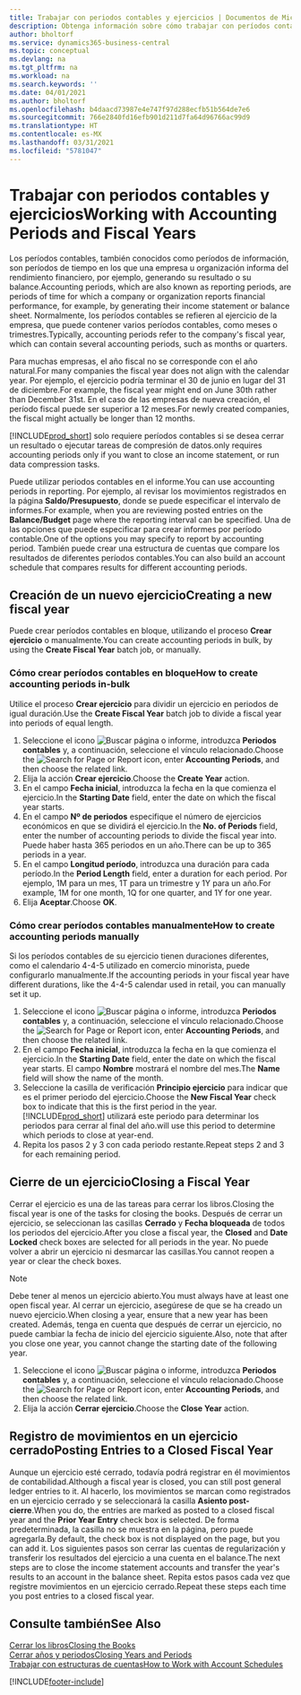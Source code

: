 ```yaml
---
title: Trabajar con periodos contables y ejercicios | Documentos de Microsoft
description: Obtenga información sobre cómo trabajar con períodos contables para definir cuándo empresa elabora los informes de rendimiento financiero.
author: bholtorf
ms.service: dynamics365-business-central
ms.topic: conceptual
ms.devlang: na
ms.tgt_pltfrm: na
ms.workload: na
ms.search.keywords: ''
ms.date: 04/01/2021
ms.author: bholtorf
ms.openlocfilehash: b4daacd73987e4e747f97d288ecfb51b564de7e6
ms.sourcegitcommit: 766e2840fd16efb901d211d7fa64d96766ac99d9
ms.translationtype: HT
ms.contentlocale: es-MX
ms.lasthandoff: 03/31/2021
ms.locfileid: "5781047"
---
```

# <a name="working-with-accounting-periods-and-fiscal-years"></a><span data-ttu-id="e756a-103">Trabajar con periodos contables y ejercicios</span><span class="sxs-lookup"><span data-stu-id="e756a-103">Working with Accounting Periods and Fiscal Years</span></span>

<span data-ttu-id="e756a-104">Los períodos contables, también conocidos como períodos de información, son períodos de tiempo en los que una empresa u organización informa del rendimiento financiero, por ejemplo, generando su resultado o su balance.</span><span class="sxs-lookup"><span data-stu-id="e756a-104">Accounting periods, which are also known as reporting periods, are periods of time for which a company or organization reports financial performance, for example, by generating their income statement or balance sheet.</span></span> <span data-ttu-id="e756a-105">Normalmente, los períodos contables se refieren al ejercicio de la empresa, que puede contener varios períodos contables, como meses o trimestres.</span><span class="sxs-lookup"><span data-stu-id="e756a-105">Typically, accounting periods refer to the company's fiscal year, which can contain several accounting periods, such as months or quarters.</span></span>

<span data-ttu-id="e756a-106">Para muchas empresas, el año fiscal no se corresponde con el año natural.</span><span class="sxs-lookup"><span data-stu-id="e756a-106">For many companies the fiscal year does not align with the calendar year.</span></span> <span data-ttu-id="e756a-107">Por ejemplo, el ejercicio podría terminar el 30 de junio en lugar del 31 de diciembre.</span><span class="sxs-lookup"><span data-stu-id="e756a-107">For example, the fiscal year might end on June 30th rather than December 31st.</span></span> <span data-ttu-id="e756a-108">En el caso de las empresas de nueva creación, el período fiscal puede ser superior a 12 meses.</span><span class="sxs-lookup"><span data-stu-id="e756a-108">For newly created companies, the fiscal might actually be longer than 12 months.</span></span>  

[!INCLUDE[prod_short](includes/prod_short.md)] <span data-ttu-id="e756a-109">solo requiere períodos contables si se desea cerrar un resultado o ejecutar tareas de compresión de datos.</span><span class="sxs-lookup"><span data-stu-id="e756a-109">only requires accounting periods only if you want to close an income statement, or run data compression tasks.</span></span> 

<span data-ttu-id="e756a-110">Puede utilizar periodos contables en el informe.</span><span class="sxs-lookup"><span data-stu-id="e756a-110">You can use accounting periods in reporting.</span></span> <span data-ttu-id="e756a-111">Por ejemplo, al revisar los movimientos registrados en la página **Saldo/Presupuesto**, donde se puede especificar el intervalo de informes.</span><span class="sxs-lookup"><span data-stu-id="e756a-111">For example, when you are reviewing posted entries on the **Balance/Budget** page where the reporting interval can be specified.</span></span> <span data-ttu-id="e756a-112">Una de las opciones que puede especificar para crear informes por período contable.</span><span class="sxs-lookup"><span data-stu-id="e756a-112">One of the options you may specify to report by accounting period.</span></span> <span data-ttu-id="e756a-113">También puede crear una estructura de cuentas que compare los resultados de diferentes períodos contables.</span><span class="sxs-lookup"><span data-stu-id="e756a-113">You can also build an account schedule that compares results for different accounting periods.</span></span>

## <a name="creating-a-new-fiscal-year"></a><span data-ttu-id="e756a-114">Creación de un nuevo ejercicio</span><span class="sxs-lookup"><span data-stu-id="e756a-114">Creating a new fiscal year</span></span>

<span data-ttu-id="e756a-115">Puede crear períodos contables en bloque, utilizando el proceso **Crear ejercicio** o manualmente.</span><span class="sxs-lookup"><span data-stu-id="e756a-115">You can create accounting periods in bulk, by using the **Create Fiscal Year** batch job, or manually.</span></span>

### <a name="how-to-create-accounting-periods-in-bulk"></a><span data-ttu-id="e756a-116">Cómo crear períodos contables en bloque</span><span class="sxs-lookup"><span data-stu-id="e756a-116">How to create accounting periods in-bulk</span></span>

<span data-ttu-id="e756a-117">Utilice el proceso **Crear ejercicio** para dividir un ejercicio en periodos de igual duración.</span><span class="sxs-lookup"><span data-stu-id="e756a-117">Use the **Create Fiscal Year** batch job to divide a fiscal year into periods of equal length.</span></span>  

1. <span data-ttu-id="e756a-118">Seleccione el icono ![Buscar página o informe](media/ui-search/search_small.png "Icono Buscar página o informe"), introduzca **Periodos contables** y, a continuación, seleccione el vínculo relacionado.</span><span class="sxs-lookup"><span data-stu-id="e756a-118">Choose the ![Search for Page or Report](media/ui-search/search_small.png "Search for Page or Report icon") icon, enter **Accounting Periods**, and then choose the related link.</span></span>  
2. <span data-ttu-id="e756a-119">Elija la acción **Crear ejercicio**.</span><span class="sxs-lookup"><span data-stu-id="e756a-119">Choose the **Create Year** action.</span></span>  <!--What about the Scheduling option? Should we mention that? There's also the Report Output Type field...-->
3. <span data-ttu-id="e756a-120">En el campo **Fecha inicial**, introduzca la fecha en la que comienza el ejercicio.</span><span class="sxs-lookup"><span data-stu-id="e756a-120">In the **Starting Date** field, enter the date on which the fiscal year starts.</span></span>  
4. <span data-ttu-id="e756a-121">En el campo **Nº de periodos** especifique el número de ejercicios económicos en que se dividirá el ejercicio.</span><span class="sxs-lookup"><span data-stu-id="e756a-121">In the **No. of Periods** field, enter the number of accounting periods to divide the fiscal year into.</span></span> <span data-ttu-id="e756a-122">Puede haber hasta 365 periodos en un año.</span><span class="sxs-lookup"><span data-stu-id="e756a-122">There can be up to 365 periods in a year.</span></span>  
5. <span data-ttu-id="e756a-123">En el campo **Longitud período**, introduzca una duración para cada período.</span><span class="sxs-lookup"><span data-stu-id="e756a-123">In the **Period Length** field, enter a duration for each period.</span></span> <span data-ttu-id="e756a-124">Por ejemplo, 1M para un mes, 1T para un trimestre y 1Y para un año.</span><span class="sxs-lookup"><span data-stu-id="e756a-124">For example, 1M for one month, 1Q for one quarter, and 1Y for one year.</span></span>  
6. <span data-ttu-id="e756a-125">Elija **Aceptar**.</span><span class="sxs-lookup"><span data-stu-id="e756a-125">Choose **OK**.</span></span>  

### <a name="how-to-create-accounting-periods-manually"></a><span data-ttu-id="e756a-126">Cómo crear períodos contables manualmente</span><span class="sxs-lookup"><span data-stu-id="e756a-126">How to create accounting periods manually</span></span>

<span data-ttu-id="e756a-127">Si los períodos contables de su ejercicio tienen duraciones diferentes, como el calendario 4-4-5 utilizado en comercio minorista, puede configurarlo manualmente.</span><span class="sxs-lookup"><span data-stu-id="e756a-127">If the accounting periods in your fiscal year have different durations, like the 4-4-5 calendar used in retail, you can manually set it up.</span></span>  
  
1. <span data-ttu-id="e756a-128">Seleccione el icono ![Buscar página o informe](media/ui-search/search_small.png "Icono Buscar página o informe"), introduzca **Periodos contables** y, a continuación, seleccione el vínculo relacionado.</span><span class="sxs-lookup"><span data-stu-id="e756a-128">Choose the ![Search for Page or Report](media/ui-search/search_small.png "Search for Page or Report icon") icon, enter **Accounting Periods**, and then choose the related link.</span></span>  
2. <span data-ttu-id="e756a-129">En el campo **Fecha inicial**, introduzca la fecha en la que comienza el ejercicio.</span><span class="sxs-lookup"><span data-stu-id="e756a-129">In the **Starting Date** field, enter the date on which the fiscal year starts.</span></span> <span data-ttu-id="e756a-130">El campo **Nombre** mostrará el nombre del mes.</span><span class="sxs-lookup"><span data-stu-id="e756a-130">The **Name** field will show the name of the month.</span></span>  
3. <span data-ttu-id="e756a-131">Seleccione la casilla de verificación **Principio ejercicio** para indicar que es el primer periodo del ejercicio.</span><span class="sxs-lookup"><span data-stu-id="e756a-131">Choose the **New Fiscal Year** check box to indicate that this is the first period in the year.</span></span> [!INCLUDE[prod_short](includes/prod_short.md)] <span data-ttu-id="e756a-132">utilizará este periodo para determinar los periodos para cerrar al final del año.</span><span class="sxs-lookup"><span data-stu-id="e756a-132">will use this period to determine which periods to close at year-end.</span></span>
4. <span data-ttu-id="e756a-133">Repita los pasos 2 y 3 con cada periodo restante.</span><span class="sxs-lookup"><span data-stu-id="e756a-133">Repeat steps 2 and 3 for each remaining period.</span></span>  

## <a name="closing-a-fiscal-year"></a><span data-ttu-id="e756a-134">Cierre de un ejercicio</span><span class="sxs-lookup"><span data-stu-id="e756a-134">Closing a Fiscal Year</span></span>

<span data-ttu-id="e756a-135">Cerrar el ejercicio es una de las tareas para cerrar los libros.</span><span class="sxs-lookup"><span data-stu-id="e756a-135">Closing the fiscal year is one of the tasks for closing the books.</span></span> <span data-ttu-id="e756a-136">Después de cerrar un ejercicio, se seleccionan las casillas **Cerrado** y **Fecha bloqueada** de todos los periodos del ejercicio.</span><span class="sxs-lookup"><span data-stu-id="e756a-136">After you close a fiscal year, the **Closed** and **Date Locked** check boxes are selected for all periods in the year.</span></span> <span data-ttu-id="e756a-137">No puede volver a abrir un ejercicio ni desmarcar las casillas.</span><span class="sxs-lookup"><span data-stu-id="e756a-137">You cannot reopen a year or clear the check boxes.</span></span>

> [!NOTE]  
> <span data-ttu-id="e756a-138">Debe tener al menos un ejercicio abierto.</span><span class="sxs-lookup"><span data-stu-id="e756a-138">You must always have at least one open fiscal year.</span></span> <span data-ttu-id="e756a-139">Al cerrar un ejercicio, asegúrese de que se ha creado un nuevo ejercicio.</span><span class="sxs-lookup"><span data-stu-id="e756a-139">When closing a year, ensure that a new year has been created.</span></span> <span data-ttu-id="e756a-140">Además, tenga en cuenta que después de cerrar un ejercicio, no puede cambiar la fecha de inicio del ejercicio siguiente.</span><span class="sxs-lookup"><span data-stu-id="e756a-140">Also, note that after you close one year, you cannot change the starting date of the following year.</span></span>

1. <span data-ttu-id="e756a-141">Seleccione el icono ![Buscar página o informe](media/ui-search/search_small.png "Icono Buscar página o informe"), introduzca **Periodos contables** y, a continuación, seleccione el vínculo relacionado.</span><span class="sxs-lookup"><span data-stu-id="e756a-141">Choose the ![Search for Page or Report](media/ui-search/search_small.png "Search for Page or Report icon") icon, enter **Accounting Periods**, and then choose the related link.</span></span>  
2. <span data-ttu-id="e756a-142">Elija la acción **Cerrar ejercicio**.</span><span class="sxs-lookup"><span data-stu-id="e756a-142">Choose the **Close Year** action.</span></span>  

## <a name="posting-entries-to-a-closed-fiscal-year"></a><span data-ttu-id="e756a-143">Registro de movimientos en un ejercicio cerrado</span><span class="sxs-lookup"><span data-stu-id="e756a-143">Posting Entries to a Closed Fiscal Year</span></span>

<span data-ttu-id="e756a-144">Aunque un ejercicio esté cerrado, todavía podrá registrar en él movimientos de contabilidad.</span><span class="sxs-lookup"><span data-stu-id="e756a-144">Although a fiscal year is closed, you can still post general ledger entries to it.</span></span> <span data-ttu-id="e756a-145">Al hacerlo, los movimientos se marcan como registrados en un ejercicio cerrado y se seleccionará la casilla **Asiento post-cierre**.</span><span class="sxs-lookup"><span data-stu-id="e756a-145">When you do, the entries are marked as posted to a closed fiscal year and the **Prior Year Entry** check box is selected.</span></span> <span data-ttu-id="e756a-146">De forma predeterminada, la casilla no se muestra en la página, pero puede agregarla.</span><span class="sxs-lookup"><span data-stu-id="e756a-146">By default, the check box is not displayed on the page, but you can add it.</span></span> <span data-ttu-id="e756a-147">Los siguientes pasos son cerrar las cuentas de regularización y transferir los resultados del ejercicio a una cuenta en el balance.</span><span class="sxs-lookup"><span data-stu-id="e756a-147">The next steps are to close the income statement accounts and transfer the year's results to an account in the balance sheet.</span></span> <span data-ttu-id="e756a-148">Repita estos pasos cada vez que registre movimientos en un ejercicio cerrado.</span><span class="sxs-lookup"><span data-stu-id="e756a-148">Repeat these steps each time you post entries to a closed fiscal year.</span></span>

## <a name="see-also"></a><span data-ttu-id="e756a-149">Consulte también</span><span class="sxs-lookup"><span data-stu-id="e756a-149">See Also</span></span>

[<span data-ttu-id="e756a-150">Cerrar los libros</span><span class="sxs-lookup"><span data-stu-id="e756a-150">Closing the Books</span></span>](year-close-books.md)  
[<span data-ttu-id="e756a-151">Cerrar años y periodos</span><span class="sxs-lookup"><span data-stu-id="e756a-151">Closing Years and Periods</span></span>](year-close-years-periods.md)  
[<span data-ttu-id="e756a-152">Trabajar con estructuras de cuentas</span><span class="sxs-lookup"><span data-stu-id="e756a-152">How to Work with Account Schedules</span></span>](bi-how-work-account-schedule.md)  


[!INCLUDE[footer-include](includes/footer-banner.md)]